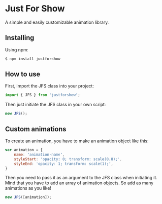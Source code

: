 # Just For Show

A simple and easily customizable animation library.

## Installing

Using npm:

```bash
$ npm install justforshow
```

## How to use

First, import the JFS class into your project:

```js
import { JFS } from 'justforshow';
```

Then just initiate the JFS class in your own script:

```js
new JFS();
```

## Custom animations

To create an animation, you have to make an animation object like this:

```js
var animation = {
    name: 'animation-name',
    styleStart: 'opacity: 0; transform: scale(0.8);',
    styleEnd: 'opacity: 1; transform: scale(1);',
}
```

Then you need to pass it as an argument to the JFS class when initiating it.
Mind that you have to add an array of animation objects. So add as many animations as you like!

```js
new JFS([animation]);
```

